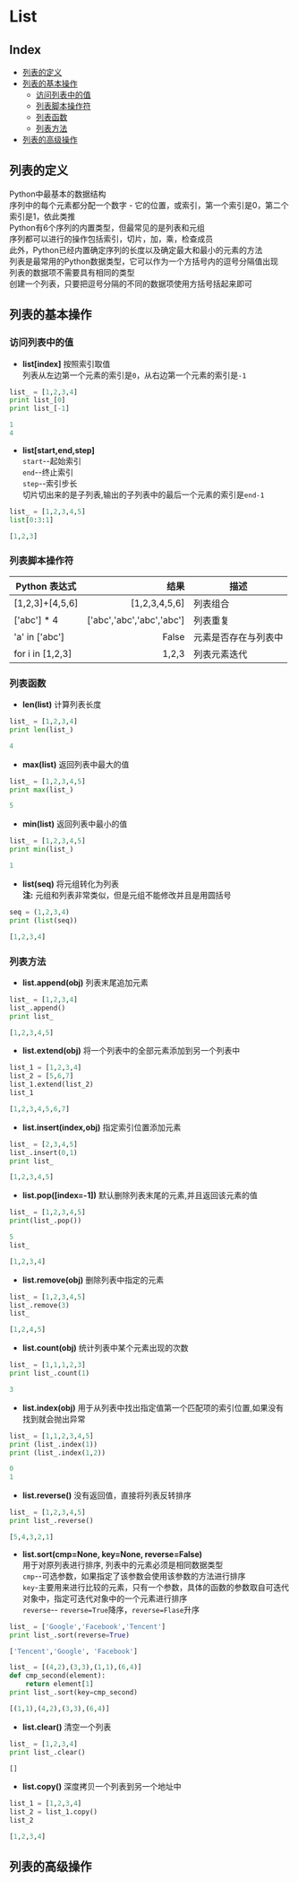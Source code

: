  List
 ===
 
 Index
 ---
 <!-- TOC -->
 
 * [列表的定义](#列表的定义)
 * [列表的基本操作](#列表的基本操作)
   * [访问列表中的值](#访问列表中的值)
   * [列表脚本操作符](#列表脚本操作符)
   * [列表函数](#列表函数)
   * [列表方法](#列表方法)
 * [列表的高级操作]()
 
 <!-- TOC -->
 
 ## 列表的定义
 Python中最基本的数据结构</br>
 序列中的每个元素都分配一个数字 - 它的位置，或索引，第一个索引是0，第二个索引是1，依此类推</br>
 Python有6个序列的内置类型，但最常见的是列表和元组</br>
 序列都可以进行的操作包括索引，切片，加，乘，检查成员</br>
 此外，Python已经内置确定序列的长度以及确定最大和最小的元素的方法</br>
 列表是最常用的Python数据类型，它可以作为一个方括号内的逗号分隔值出现</br>
 列表的数据项不需要具有相同的类型</br>
 创建一个列表，只要把逗号分隔的不同的数据项使用方括号括起来即可
 
 ## 列表的基本操作
 ### 访问列表中的值
 * **list[index]** 按照索引取值</br>
 列表从左边第一个元素的索引是`0`，从右边第一个元素的索引是`-1`
 ```python
list_ = [1,2,3,4]
print list_[0]
print list_[-1]
 
 1
 4
 ```
 * **list[start,end,step]**</br>
 `start`--起始索引</br>
 `end`--终止索引</br>
 `step`--索引步长</br>
 切片切出来的是子列表,输出的子列表中的最后一个元素的索引是`end-1`
 ```python
 list_ = [1,2,3,4,5]
 list[0:3:1]
 
 [1,2,3]
 ``` 
 ### 列表脚本操作符
   |Python 表达式  |结果    |描述    |
   |-----         | -----: |----     |
   |[1,2,3]+[4,5,6]|[1,2,3,4,5,6]|列表组合|
   |['abc'] * 4|['abc','abc','abc','abc']|列表重复|
   |'a' in ['abc']|False|元素是否存在与列表中|
   |for i in [1,2,3]|1,2,3|列表元素迭代|

 ### 列表函数
 * **len(list)** 计算列表长度
 ```python
 list_ = [1,2,3,4]
 print len(list_)
 
 4
 ```
 * **max(list)** 返回列表中最大的值
 ```python
 list_ = [1,2,3,4,5]
 print max(list_)
 
 5
 ```
 * **min(list)** 返回列表中最小的值
 ```python
 list_ = [1,2,3,4,5]
 print min(list_)
 
 1
 ```
 * **list(seq)** 将元组转化为列表</br>
 **注:** 元组和列表非常类似，但是元组不能修改并且是用圆括号
 ```python
 seq = (1,2,3,4)
 print (list(seq))
 
 [1,2,3,4]
 ```
 
 ### 列表方法
 * **list.append(obj)** 列表末尾追加元素
 ```python
 list_ = [1,2,3,4]
 list_.append()
 print list_
 
 [1,2,3,4,5]
 ```
 * **list.extend(obj)** 将一个列表中的全部元素添加到另一个列表中
 ```python
 list_1 = [1,2,3,4]
 list_2 = [5,6,7]
 list_1.extend(list_2)
 list_1
 
 [1,2,3,4,5,6,7]
 ```
 * **list.insert(index,obj)** 指定索引位置添加元素
 ```python
 list_ = [2,3,4,5]
 list_.insert(0,1)
 print list_
 
 [1,2,3,4,5]
 ```
 * **list.pop([index=-1])** 默认删除列表末尾的元素,并且返回该元素的值
 ```python
 list_ = [1,2,3,4,5]
 print(list_.pop())
 
 5
 list_
 
 [1,2,3,4]
 ```
 * **list.remove(obj)** 删除列表中指定的元素
 ```python
 list_ = [1,2,3,4,5]
 list_.remove(3)
 list_
 
 [1,2,4,5]
 ```
 * **list.count(obj)** 统计列表中某个元素出现的次数
 ```python
 list_ = [1,1,1,2,3]
 print list_.count(1)
 
 3
 ```
 * **list.index(obj)** 用于从列表中找出指定值第一个匹配项的索引位置,如果没有找到就会抛出异常
 ```python
 list_ = [1,1,2,3,4,5]
 print (list_.index(1))
 print (list_.index(1,2))
 
 0
 1
 ```
 * **list.reverse()** 没有返回值，直接将列表反转排序
 ```python
 list_ = [1,2,3,4,5]
 print list_.reverse()
 
 [5,4,3,2,1]
 ```
 * **list.sort(cmp=None, key=None, reverse=False)** </br>
 用于对原列表进行排序, 列表中的元素必须是相同数据类型</br>
 `cmp`--可选参数，如果指定了该参数会使用该参数的方法进行排序</br>
 `key`-主要用来进行比较的元素，只有一个参数，具体的函数的参数取自可迭代对象中，指定可迭代对象中的一个元素进行排序</br>
 `reverse`-- `reverse=True`降序，`reverse=Flase`升序</br>
 ```python
 list_ = ['Google','Facebook','Tencent']
 print list_.sort(reverse=True)
 
 ['Tencent','Google', 'Facebook']
 
 list_ = [(4,2),(3,3),(1,1),(6,4)]
 def cmp_second(element):
     return element[1]
 print list_.sort(key=cmp_second)
 
 [(1,1),(4,2),(3,3),(6,4)]
 ```
 * **list.clear()** 清空一个列表
 ```python
 list_ = [1,2,3,4]
 print list_.clear()
 
 []
 ```
 * **list.copy()** 深度拷贝一个列表到另一个地址中
 ```python
 list_1 = [1,2,3,4]
 list_2 = list_1.copy()
 list_2
 
 [1,2,3,4]
 ```
 ## 列表的高级操作
